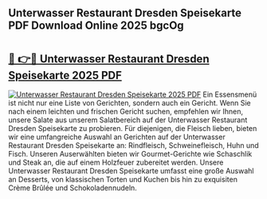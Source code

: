 ## Unterwasser Restaurant Dresden Speisekarte PDF Download Online 2025 bgcOg

# <h2><a href="http://gc5miv.nevu.top/?p=Unterwasser+Restaurant+Dresden+Speisekarte">🔗 👉🔴 Unterwasser Restaurant Dresden Speisekarte 2025 PDF</a></h2>

[![Unterwasser Restaurant Dresden Speisekarte 2025 PDF](https://i.imgur.com/dBaPXMq.png)](http://gc5miv.nevu.top/?p=Unterwasser+Restaurant+Dresden+Speisekarte)
Ein Essensmenü ist nicht nur eine Liste von Gerichten, sondern auch ein Gericht. Wenn Sie nach einem leichten und frischen Gericht suchen, empfehlen wir Ihnen, unsere Salate aus unserem Salatbereich auf der Unterwasser Restaurant Dresden Speisekarte zu probieren. Für diejenigen, die Fleisch lieben, bieten wir eine umfangreiche Auswahl an Gerichten auf der Unterwasser Restaurant Dresden Speisekarte an: Rindfleisch, Schweinefleisch, Huhn und Fisch. Unseren Auserwählten bieten wir Gourmet-Gerichte wie Schaschlik und Steak an, die auf einem Holzfeuer zubereitet werden. Unsere Unterwasser Restaurant Dresden Speisekarte umfasst eine große Auswahl an Desserts, von klassischen Torten und Kuchen bis hin zu exquisiten Crème Brûlée und Schokoladennudeln.
